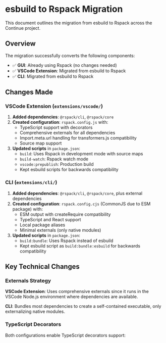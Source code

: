 # esbuild to Rspack Migration

This document outlines the migration from esbuild to Rspack across the Continue project.

## Overview

The migration successfully converts the following components:
- ✅ **GUI**: Already using Rspack (no changes needed)
- ✅ **VSCode Extension**: Migrated from esbuild to Rspack
- ✅ **CLI**: Migrated from esbuild to Rspack

## Changes Made

### VSCode Extension (`extensions/vscode/`)

1. **Added dependencies**: `@rspack/cli`, `@rspack/core`
2. **Created configuration**: `rspack.config.js` with:
   - TypeScript support with decorators
   - Comprehensive externals for all dependencies 
   - Import.meta.url handling for transformers.js compatibility
   - Source map support
3. **Updated scripts** in `package.json`:
   - `build`: Uses Rspack in development mode with source maps
   - `build-watch`: Rspack watch mode
   - `vscode:prepublish`: Production build
   - Kept esbuild scripts for backwards compatibility

### CLI (`extensions/cli/`)

1. **Added dependencies**: `@rspack/cli`, `@rspack/core`, plus external dependencies
2. **Created configuration**: `rspack.config.cjs` (CommonJS due to ESM package) with:
   - ESM output with createRequire compatibility
   - TypeScript and React support
   - Local package aliases
   - Minimal externals (only native modules)
3. **Updated scripts** in `package.json`:
   - `build:bundle`: Uses Rspack instead of esbuild
   - Kept esbuild script as `build:bundle:esbuild` for backwards compatibility

## Key Technical Changes

### Externals Strategy

**VSCode Extension**: Uses comprehensive externals since it runs in the VSCode Node.js environment where dependencies are available.

**CLI**: Bundles most dependencies to create a self-contained executable, only externalizing native modules.

### TypeScript Decorators

Both configurations enable TypeScript decorators support: